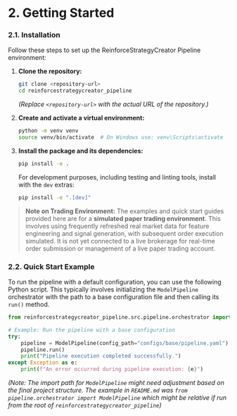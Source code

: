 # 2. Getting Started

### 2.1. Installation
Follow these steps to set up the ReinforceStrategyCreator Pipeline environment:

1.  **Clone the repository:**
    ```bash
    git clone <repository-url>
    cd reinforcestrategycreator_pipeline
    ```
    *(Replace `<repository-url>` with the actual URL of the repository.)*

2.  **Create and activate a virtual environment:**
    ```bash
    python -m venv venv
    source venv/bin/activate  # On Windows use: venv\Scripts\activate
    ```

3.  **Install the package and its dependencies:**
    ```bash
    pip install -e .
    ```
    For development purposes, including testing and linting tools, install with the `dev` extras:
    ```bash
    pip install -e ".[dev]"
    ```

> **Note on Trading Environment:** The examples and quick start guides provided here are for a **simulated paper trading environment**. This involves using frequently refreshed real market data for feature engineering and signal generation, with subsequent order execution simulated. It is not yet connected to a live brokerage for real-time order submission or management of a live paper trading account.
### 2.2. Quick Start Example
To run the pipeline with a default configuration, you can use the following Python script. This typically involves initializing the `ModelPipeline` orchestrator with the path to a base configuration file and then calling its `run()` method.

```python
from reinforcestrategycreator_pipeline.src.pipeline.orchestrator import ModelPipeline # Assuming this is the correct path

# Example: Run the pipeline with a base configuration
try:
    pipeline = ModelPipeline(config_path="configs/base/pipeline.yaml")
    pipeline.run()
    print("Pipeline execution completed successfully.")
except Exception as e:
    print(f"An error occurred during pipeline execution: {e}")

```
*(Note: The import path for `ModelPipeline` might need adjustment based on the final project structure. The example in `README.md` was `from pipeline.orchestrator import ModelPipeline` which might be relative if run from the root of `reinforcestrategycreator_pipeline`)*